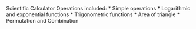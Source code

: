 Scientific Calculator
Operations included:
    * Simple operations
    * Logarithmic and exponential functions
    * Trigonometric functions
    * Area of triangle
    * Permutation and Combination
